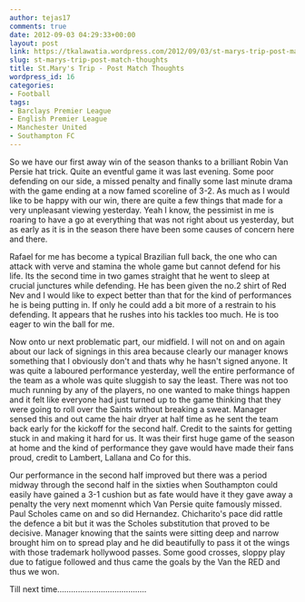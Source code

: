 ```yaml
---
author: tejas17
comments: true
date: 2012-09-03 04:29:33+00:00
layout: post
link: https://tkalawatia.wordpress.com/2012/09/03/st-marys-trip-post-match-thoughts/
slug: st-marys-trip-post-match-thoughts
title: St.Mary's Trip - Post Match Thoughts
wordpress_id: 16
categories:
- Football
tags:
- Barclays Premier League
- English Premier League
- Manchester United
- Southampton FC
---
```


So we have our first away win of the season thanks to a brilliant Robin Van Persie hat trick. Quite an eventful game it was last evening. Some poor defending on our side, a missed penalty and finally some last minute drama with the game ending at a now famed scoreline of 3-2. As much as I would like to be happy with our win, there are quite a few things that made for a very unpleasant viewing yesterday. Yeah I know, the pessimist in me is roaring to have a go at everything that was not right about us yesterday, but as early as it is in the season there have been some causes of concern here and there.

Rafael for me has become a typical Brazilian full back, the one who can attack with verve and stamina the whole game but cannot defend for his life. Its the second time in two games straight that he went to sleep at crucial junctures while defending. He has been given the no.2 shirt of Red Nev and I would like to expect better than that for the kind of performances he is being putting in. If only he could add a bit more of a restrain to his defending. It appears that he rushes into his tackles too much. He is too eager to win the ball for me.

Now onto ur next problematic part, our midfield. I will not on and on again about our lack of signings in this area because clearly our manager knows something that I obviously don't and thats why he hasn't signed anyone. It was quite a laboured performance yesterday, well the entire performance of the team as a whole was quite sluggish to say the least. There was not too much running by any of the players, no one wanted to make things happen and it felt like everyone had just turned up to the game thinking that they were going to roll over the Saints without breaking a sweat. Manager sensed this and out came the hair dryer at half time as he sent the team back early for the kickoff for the second half. Credit to the saints for getting stuck in and making it hard for us. It was their first huge game of the season at home and the kind of performance they gave would have made their fans proud, credit to Lambert, Lallana and Co for this.

Our performance in the second half improved but there was a period midway through the second half in the sixties when Southampton could easily have gained a 3-1 cushion but as fate would have it they gave away a penalty the very next momennt which Van Persie quite famously missed. Paul Scholes came on and so did Hernandez. Chicharito's pace did rattle the defence a bit but it was the Scholes substitution that proved to be decisive. Manager knowing that the saints were sitting deep and narrow brought him on to spread play and he did beautifully to pass it ot the wings with those trademark hollywood passes. Some good crosses, sloppy play due to fatigue followed and thus came the goals by the Van the RED and thus we won.

Till next time.......................................
